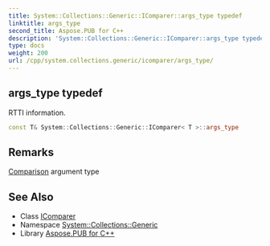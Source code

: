 ```yaml
---
title: System::Collections::Generic::IComparer::args_type typedef
linktitle: args_type
second_title: Aspose.PUB for C++
description: 'System::Collections::Generic::IComparer::args_type typedef. RTTI information in C++.'
type: docs
weight: 200
url: /cpp/system.collections.generic/icomparer/args_type/
---
```

## args_type typedef


RTTI information.

```cpp
const T& System::Collections::Generic::IComparer< T >::args_type
```

## Remarks


[Comparison](../../../system/comparison/) argument type 
## See Also

* Class [IComparer](../)
* Namespace [System::Collections::Generic](../../)
* Library [Aspose.PUB for C++](../../../)
